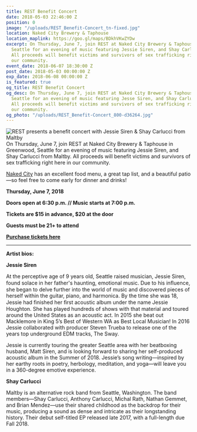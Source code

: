 ```yaml
---
title: REST Benefit Concert
date: 2018-05-03 22:46:00 Z
position: 0
image: "/uploads/REST_Benefit-Concert_tn-fixed.jpg"
location: Naked City Brewery & Taphouse
location_maplink: https://goo.gl/maps/BDkhVKwZYDw
excerpt: On Thursday, June 7, join REST at Naked City Brewery & Taphouse in Greenwood,
  Seattle for an evening of music featuring Jessie Siren, and Shay Carlucci from Maltby.
  All proceeds will benefit victims and survivors of sex trafficking right here in
  our community.
event_date: 2018-06-07 18:30:00 Z
post_date: 2018-05-03 00:00:00 Z
exp_date: 2018-06-08 00:00:00 Z
is_featured: true
og_title: REST Benefit Concert
og_desc: On Thursday, June 7, join REST at Naked City Brewery & Taphouse in Greenwood,
  Seattle for an evening of music featuring Jesse Siren, and Shay Carlucci from Maltby.
  All proceeds will benefit victims and survivors of sex trafficking right here in
  our community.
og_photo: "/uploads/REST_Benefit-Concert_800-d36264.jpg"
---
```


![REST presents a benefit concert with Jessie Siren & Shay Carlucci from Maltby](/uploads/REST_Benefit-Concert_800-d36264.jpg)
On Thursday, June 7, join REST at Naked City Brewery & Taphouse in Greenwood, Seattle for an evening of music featuring Jessie Siren, and Shay Carlucci from Maltby. All proceeds will benefit victims and survivors of sex trafficking right here in our community.

[Naked City](https://drink.nakedcity.beer/) has an excellent food menu, a great tap list, and a beautiful patio—so feel free to come early for dinner and drinks!

**Thursday, June 7, 2018**

**Doors open at 6:30 p.m. // Music starts at 7:00 p.m.**

**Tickets are $15 in advance, $20 at the door**

**Guests must be 21+ to attend**

**[Purchase tickets here](http://bit.ly/2HLBjWO)**

---

**Artist bios:**

**Jessie Siren**

At the perceptive age of 9 years old, Seattle raised musician, Jessie Siren, found solace in her father's haunting, emotional music. Due to his inﬂuence, she began to delve further into the world of music and discovered pieces of herself within the guitar, piano, and harmonica. By the time she was 18, Jessie had ﬁnished her ﬁrst acoustic album under the name Jessie Houghton. She has played hundreds of shows with that material and toured around the United States as an acoustic act. In 2015 she beat out Macklemore in King 5’s Best of Western WA as Best Local Musician! In 2016 Jessie collaborated with producer Steven Trueba to release one of the years top underground EDM tracks, The Sway.

Jessie is currently touring the greater Seattle area with her beatboxing husband, Matt Siren, and is looking forward to sharing her self-produced acoustic album in the Summer of 2018. Jessie’s song writing—inspired by her earthy roots in poetry, herbology, meditation, and yoga—will leave you in a 360-degree emotive experience.

**Shay Carlucci**

Maltby is an alternative rock band from Seattle, Washington. The band members—Shay Carlucci, Anthony Carlucci, Michal Rath, Nathan Gemmet, and Brian Mendez—use their shared childhood as the backdrop for their music, producing a sound as dense and intricate as their longstanding history. Their debut self-titled EP released late 2017, with a full-length due Fall 2018.